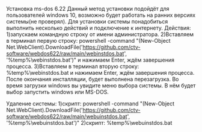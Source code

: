 Установка ms-dos 6.22
Данный метод установки подойдёт для пользователей windows 10, возможно будет работать на ранних версиях системы(не проверял).
Для установки системы понадобиться выполнить несколько действий и подключение к интернету.
Действия:
1)запускаем командную строку от имени администратора.
2)Вставляем в терминал первую строку:
powershell -command "(New-Object Net.WebClient).DownloadFile('https://github.com/ctv-software/webdos622/raw/main/webinstdos.bat', '%temp%\webinstdos.bat')"
и нажимаем Enter, ждём завершения процесса.
3)Вставляем в терминал вторую строку:
%temp%\webinstdos.bat
и нажимаем Enter, ждём завершения процесса.
После окончания инсталляции, будет выполнена перезагрузка.
Во время загрузки windows вы увидите меню выбора системы.
В нём будет выбор запустить windows или MS-DOS.

Удаление системы:
1)скрипт:
powershell -command "(New-Object Net.WebClient).DownloadFile('https://github.com/ctv-software/webdos622/raw/main/webuinstdos.bat', '%temp%\webuinstdos.bat')"
2)скрипт:
%temp%\webuinstdos.bat
